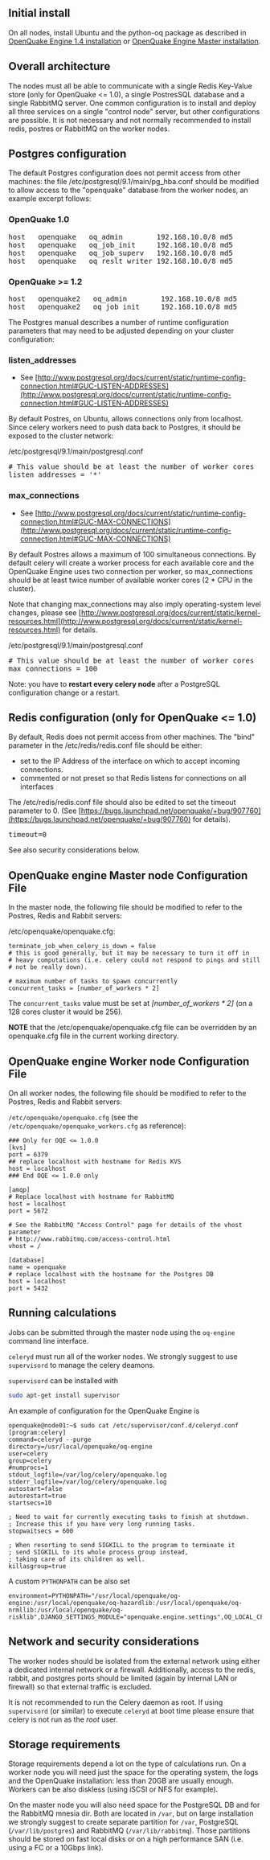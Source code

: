 ## Initial install
On all nodes, install Ubuntu and the python-oq package as described in [OpenQuake Engine 1.4 installation](Installing-the-OpenQuake-Engine-1.4.md) or [OpenQuake Engine Master installation](Installing-the-OpenQuake-Engine-Nightly.md).

## Overall architecture 
The nodes must all be able to communicate with a single Redis Key-Value store (only for OpenQuake <= 1.0), a single PostresSQL database and a single RabbitMQ server.
One common configuration is to install and deploy all three services on a single "control node" server, but other configurations are possible.  It is not necessary and not normally recommended to install redis, postres or RabbitMQ on the worker nodes.

## Postgres configuration
The default Postgres configuration does not permit access from other machines: the file /etc/postgresql/9.1/main/pg_hba.conf should be modified to allow access to the "openquake" database from the worker nodes, an example excerpt follows:  

### OpenQuake 1.0
<pre>
host   openquake   oq_admin        192.168.10.0/8 md5
host   openquake   oq_job_init     192.168.10.0/8 md5
host   openquake   oq_job_superv   192.168.10.0/8 md5
host   openquake   oq_reslt_writer 192.168.10.0/8 md5
</pre>

### OpenQuake >= 1.2
<pre>
host   openquake2   oq_admin        192.168.10.0/8 md5
host   openquake2   oq_job_init     192.168.10.0/8 md5
</pre>

The Postgres manual describes a number of runtime configuration parameters that may need to be adjusted depending on your cluster configuration:

### listen_addresses 
* See [http://www.postgresql.org/docs/current/static/runtime-config-connection.html#GUC-LISTEN-ADDRESSES](http://www.postgresql.org/docs/current/static/runtime-config-connection.html#GUC-LISTEN-ADDRESSES)

By default Postres, on Ubuntu, allows connections only from localhost. Since celery workers need to push data back to Postgres, it should be exposed to the cluster network:

/etc/postgresql/9.1/main/postgresql.conf
<pre>
# This value should be at least the number of worker cores
listen_addresses = '*'
</pre>

### max_connections 
* See [http://www.postgresql.org/docs/current/static/runtime-config-connection.html#GUC-MAX-CONNECTIONS](http://www.postgresql.org/docs/current/static/runtime-config-connection.html#GUC-MAX-CONNECTIONS)

By default Postres allows a maximum of 100 simultaneous connections. By default celery will create a worker process for each available core and the OpenQuake Engine uses two connection per worker, so max_connections should be at least twice number of available worker cores (2 * CPU in the cluster).  

Note that changing max_connections may also imply operating-system level changes, please see [http://www.postgresql.org/docs/current/static/kernel-resources.html](http://www.postgresql.org/docs/current/static/kernel-resources.html) for details.

/etc/postgresql/9.1/main/postgresql.conf
<pre>
# This value should be at least the number of worker cores
max_connections = 100
</pre>

Note: you have to **restart every celery node** after a PostgreSQL configuration change or a restart.

## Redis configuration (only for OpenQuake <= 1.0)
By default, Redis does not permit access from other machines. The "bind" parameter in the /etc/redis/redis.conf file should be either:
  * set to the IP Address of the interface on which to accept incoming connections.  
  * commented or not preset so that Redis listens for connections on all interfaces

The /etc/redis/redis.conf file should also be edited to set the timeout parameter to 0.  (See [https://bugs.launchpad.net/openquake/+bug/907760](https://bugs.launchpad.net/openquake/+bug/907760) for details).
<pre>
timeout=0
</pre>

See also security considerations below.

## OpenQuake engine Master node Configuration File
In the master node, the following file should be modified to refer to the Postres, Redis and Rabbit servers:

/etc/openquake/openquake.cfg:

```
terminate_job_when_celery_is_down = false
# this is good generally, but it may be necessary to turn it off in
# heavy computations (i.e. celery could not respond to pings and still
# not be really down).

```

```
# maximum number of tasks to spawn concurrently
concurrent_tasks = [number_of_workers * 2]
```

The ```concurrent_tasks``` value must be set at _[number_of_workers * 2]_ (on a 128 cores cluster it would be 256).

**NOTE** that the /etc/openquake/openquake.cfg file can be overridden by an openquake.cfg file in the current working directory.

## OpenQuake engine Worker node Configuration File
On all worker nodes, the following file should be modified to refer to the Postres, Redis and Rabbit servers:

```/etc/openquake/openquake.cfg``` (see the ```/etc/openquake/openquake_workers.cfg``` as reference):
```
### Only for OQE <= 1.0.0
[kvs]
port = 6379
## replace localhost with hostname for Redis KVS
host = localhost
### End OQE <= 1.0.0 only

[amqp]
# Replace localhost with hostname for RabbitMQ
host = localhost
port = 5672

# See the RabbitMQ "Access Control" page for details of the vhost parameter
# http://www.rabbitmq.com/access-control.html
vhost = /

[database]
name = openquake
# replace localhost with the hostname for the Postgres DB
host = localhost
port = 5432
```

## Running calculations

Jobs can be submitted through the master node using the `oq-engine` command line interface.

`celeryd` must run all of the worker nodes. We strongly suggest to use `supervisord` to manage the celery deamons.

```supervisord``` can be installed with
```bash
sudo apt-get install supervisor
```

An example of configuration for the OpenQuake Engine is
```
openquake@node01:~$ sudo cat /etc/supervisor/conf.d/celeryd.conf 
[program:celery]
command=celeryd --purge
directory=/usr/local/openquake/oq-engine
user=celery
group=celery
#numprocs=1
stdout_logfile=/var/log/celery/openquake.log
stderr_logfile=/var/log/celery/openquake.log
autostart=false
autorestart=true
startsecs=10

; Need to wait for currently executing tasks to finish at shutdown.
; Increase this if you have very long running tasks.
stopwaitsecs = 600

; When resorting to send SIGKILL to the program to terminate it
; send SIGKILL to its whole process group instead,
; taking care of its children as well.
killasgroup=true
```

A custom `PYTHONPATH` can be also set
```
environment=PYTHONPATH="/usr/local/openquake/oq-engine:/usr/local/openquake/oq-hazardlib:/usr/local/openquake/oq-nrmllib:/usr/local/openquake/oq-risklib",DJANGO_SETTINGS_MODULE="openquake.engine.settings",OQ_LOCAL_CFG_PATH="openquake_worker.cfg" 
```



## Network and security considerations
The worker nodes should be isolated from the external network using either a dedicated internal network or a firewall.
Additionally, access to the redis, rabbit, and postgres ports should be limited (again by internal LAN or firewall) so that external traffic is excluded.

It is not recommended to run the Celery daemon as root.
If using `supervisord` (or similar) to execute `celeryd` at boot time please ensure that celery is not run as the _root_ user.

## Storage requirements

Storage requirements depend a lot on the type of calculations run. On a worker node you will need just the space for the operating system, the logs and the OpenQuake installation: less than 20GB are usually enough. Workers can be also diskless (using iSCSI or NFS for example).

On the master node you will also need space for the PostgreSQL DB and for the RabbitMQ mnesia dir. Both are located in ```/var```, but on large installation we strongly suggest to create separate partition for ```/var```, PostgreSQL (```/var/lib/postgres```) and RabbitMQ (```/var/lib/rabbitmq```).
Those partitions should be stored on fast local disks or on a high performance SAN (i.e. using a FC or a 10Gbps link).
